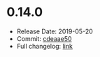 # 0.14.0
  - Release Date: 2019-05-20
  - Commit: [cdeaae50](https://github.com/OpenSpace/OpenSpace/commit/cdeaae5068444f09129c703c40c9733a7d47e7d1)
  - Full changelog: [link](https://github.com/OpenSpace/OpenSpace/releases/tag/releases%2Fv0.14.0)
